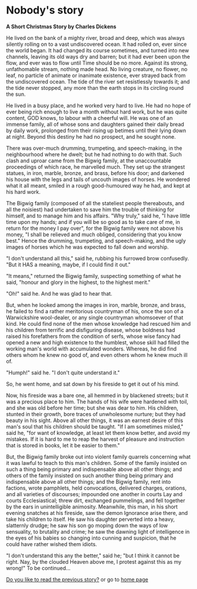 # Nobody's story
**A Short Christmas Story by Charles Dickens**

He lived on the bank of a mighty river, broad and deep, which was always silently rolling on to a vast undiscovered ocean. It had rolled on, ever since the world began. It had changed its course sometimes, and turned into new channels, leaving its old ways dry and barren; but it had ever been upon the flow, and ever was to flow until Time should be no more. Against its strong, unfathomable stream, nothing made head. No living creature, no flower, no leaf, no particle of animate or inanimate existence, ever strayed back from the undiscovered ocean. The tide of the river set resistlessly towards it; and the tide never stopped, any more than the earth stops in its circling round the sun.

He lived in a busy place, and he worked very hard to live. He had no hope of ever being rich enough to live a month without hard work, but he was quite content, GOD knows, to labour with a cheerful will. He was one of an immense family, all of whose sons and daughters gained their daily bread by daily work, prolonged from their rising up betimes until their lying down at night. Beyond this destiny he had no prospect, and he sought none.

There was over-much drumming, trumpeting, and speech-making, in the neighbourhood where he dwelt; but he had nothing to do with that. Such clash and uproar came from the Bigwig family, at the unaccountable proceedings of which race, he marvelled much. They set up the strangest statues, in iron, marble, bronze, and brass, before his door; and darkened his house with the legs and tails of uncouth images of horses. He wondered what it all meant, smiled in a rough good-humoured way he had, and kept at his hard work.

The Bigwig family (composed of all the stateliest people thereabouts, and all the noisiest) had undertaken to save him the trouble of thinking for himself, and to manage him and his affairs. "Why truly," said he, "I have little time upon my hands; and if you will be so good as to take care of me, in return for the money I pay over", for the Bigwig family were not above his money, "I shall be relieved and much obliged, considering that you know best." Hence the drumming, trumpeting, and speech-making, and the ugly images of horses which he was expected to fall down and worship.

"I don't understand all this," said he, rubbing his furrowed brow confusedly. "But it HAS a meaning, maybe, if I could find it out."

"It means," returned the Bigwig family, suspecting something of what he said, "honour and glory in the highest, to the highest merit."

"Oh!" said he. And he was glad to hear that.

But, when he looked among the images in iron, marble, bronze, and brass, he failed to find a rather meritorious countryman of his, once the son of a Warwickshire wool-dealer, or any single countryman whomsoever of that kind. He could find none of the men whose knowledge had rescued him and his children from terrific and disfiguring disease, whose boldness had raised his forefathers from the condition of serfs, whose wise fancy had opened a new and high existence to the humblest, whose skill had filled the working man's world with accumulated wonders. Whereas, he did find others whom he knew no good of, and even others whom he knew much ill of.

"Humph!" said he. "I don't quite understand it."

So, he went home, and sat down by his fireside to get it out of his mind.

Now, his fireside was a bare one, all hemmed in by blackened streets; but it was a precious place to him. The hands of his wife were hardened with toil, and she was old before her time; but she was dear to him. His children, stunted in their growth, bore traces of unwholesome nurture; but they had beauty in his sight. Above all other things, it was an earnest desire of this man's soul that his children should be taught. "If I am sometimes misled," said he, "for want of knowledge, at least let them know better, and avoid my mistakes. If it is hard to me to reap the harvest of pleasure and instruction that is stored in books, let it be easier to them."

But, the Bigwig family broke out into violent family quarrels concerning what it was lawful to teach to this man's children. Some of the family insisted on such a thing being primary and indispensable above all other things; and others of the family insisted on such another thing being primary and indispensable above all other things; and the Bigwig family, rent into factions, wrote pamphlets, held convocations, delivered charges, orations, and all varieties of discourses; impounded one another in courts Lay and courts Ecclesiastical; threw dirt, exchanged pummelings, and fell together by the ears in unintelligible animosity. Meanwhile, this man, in his short evening snatches at his fireside, saw the demon Ignorance arise there, and take his children to itself. He saw his daughter perverted into a heavy, slatternly drudge; he saw his son go moping down the ways of low sensuality, to brutality and crime; he saw the dawning light of intelligence in the eyes of his babies so changing into cunning and suspicion, that he could have rather wished them idiots.

"I don't understand this any the better," said he; "but I think it cannot be right. Nay, by the clouded Heaven above me, I protest against this as my wrong!"
To be continued...

[Do you like to read the previous story?]({{site.link1}}) or go to [home page](index.md)
